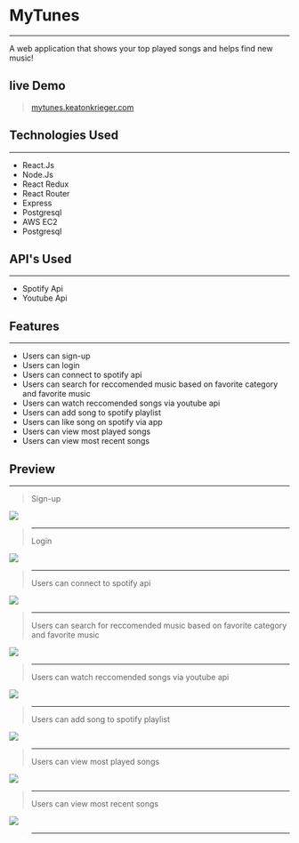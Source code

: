 # MyTunes 
---
 A web application that shows your top played songs and helps find new music!

## live Demo
>[mytunes.keatonkrieger.com](https://mytunes.keatonkrieger.com/)

## Technologies Used
---
- React.Js
- Node.Js
- React Redux
- React Router
- Express
- Postgresql
- AWS EC2
- Postgresql

## API's Used
---
- Spotify Api
- Youtube Api

## Features
---
- Users can sign-up
- Users can login
- Users can connect to spotify api
- Users can search for reccomended music based on favorite category and favorite music
- Users can watch reccomended songs via youtube api
- Users can add song to spotify playlist
- Users can like song on spotify via app
- Users can view most played songs
- Users can view most recent songs


## Preview
---
>Sign-up

![](./preview/Mytunes-Log-in.gif)
> ---
>Login

![](./preview/MyTunes-Sign-Up.gif)
> ---
>Users can connect to spotify api

![](./preview/MyTunes-spotify-Connect.gif)
> ---
>Users can search for reccomended music based on favorite category and favorite music

![](./preview/MyTunes-User-Search.gif)
> ---
>Users can watch reccomended songs via youtube api

![](./preview/MyTunes-User-youtube.gif)
> ---
>Users can add song to spotify playlist

![](./preview/MyTunes-User-add-playlist.gif)
> ---
>Users can view most played songs

![](./preview/MyTunes-User-Most-Played.gif)
> ---
>Users can view most recent songs

![](./preview/MyTunes-User-Recently-Played.gif)
> ---
